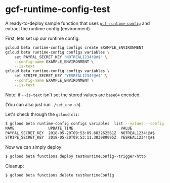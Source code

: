 # gcf-runtime-config-test

A ready-to-deploy sample function that uses
[`gcf-runtime-config`](https://www.npmjs.com/package/gcf-runtime-config) 
and extract the runtime config (environment).

First, lets set up our runtime config:

~~~bash
gcloud beta runtime-config configs create EXAMPLE_ENVIRONMENT 
gcloud beta runtime-config configs variables \
    set PAYPAL_SECRET_KEY "NOTREAL1234!@#$" \
    --config-name EXAMPLE_ENVIRONMENT \
    --is-text
gcloud beta runtime-config configs variables \
    set STRIPE_SECRET_KEY "YESREAL1234!@#$" \
    --config-name EXAMPLE_ENVIRONMENT \
    --is-text
~~~

Note: if `--is-text` isn't set the stored values are `base64` encoded.

(You can also just run `./set_env.sh`).

Let's check through the `gcloud` `cli`:

~~~ bash
$ gcloud beta runtime-config configs variables  list --values --config-name=EXAMPLE_ENVIRONMENT
NAME               UPDATE_TIME                     VALUE
PAYPAL_SECRET_KEY  2018-05-20T09:53:09.683262561Z  NOTREAL1234!@#$
STRIPE_SECRET_KEY  2018-05-20T09:53:11.383980095Z  YESREAL1234!@#$
~~~

Now we can simply deploy:

~~~ bash
$ gcloud beta functions deploy testRuntimeConfig--trigger-http
~~~

Cleanup:
~~~ bash
$ gcloud beta functions delete testRuntimeConfig 
~~~

